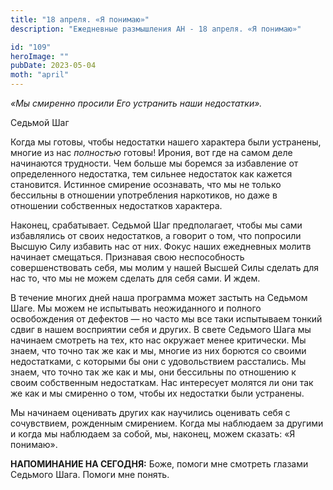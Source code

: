 ```yaml
---
title: "18 апреля. «Я понимаю»"
description: "Ежедневные размышления АН - 18 апреля. «Я понимаю»"

id: "109"
heroImage: ""
pubDate: 2023-05-04
moth: "april"
---
```


_«Мы смиренно просили Его устранить наши недостатки»._

Седьмой Шаг

Когда мы готовы, чтобы недостатки нашего характера были устранены, многие из
нас _полностью_ готовы! Ирония, вот где на самом деле начинаются трудности.
Чем больше мы боремся за избавление от определенного недостатка, тем сильнее
недостаток как кажется становится. Истинное смирение осознавать, что мы не
только бессильны в отношении употребления наркотиков, но даже в отношении
собственных недостатков характера.

Наконец, срабатывает. Седьмой Шаг предполагает, чтобы мы сами избавлялись от
своих недостатков, а говорит о том, что попросили Высшую Силу избавить нас от
них. Фокус наших ежедневных молитв начинает смещаться. Признавая свою
неспособность совершенствовать себя, мы молим у нашей Высшей Силы сделать для
нас то, что мы не можем сделать для себя сами. И ждем.

В течение многих дней наша программа может застыть на Седьмом Шаге. Мы можем
не испытывать неожиданного и полного освобождения от дефектов — но часто мы
все таки испытываем тонкий сдвиг в нашем восприятии себя и других. В свете
Седьмого Шага мы начинаем смотреть на тех, кто нас окружает менее критически.
Мы знаем, что точно так же как и мы, многие из них борются со своими
недостатками, с которыми бы они с удовольствием расстались. Мы знаем, что
точно так же как и мы, они бессильны по отношению к своим собственным
недостаткам. Нас интересует молятся ли они так же как и мы смиренно о том,
чтобы их недостатки были устранены.

Мы начинаем оценивать других как научились оценивать себя с сочувствием,
рожденным смирением. Когда мы наблюдаем за другими и когда мы наблюдаем за
собой, мы, наконец, можем сказать: «Я понимаю».

**НАПОМИНАНИЕ НА СЕГОДНЯ:** Боже, помоги мне смотреть глазами Седьмого Шага.
Помоги мне понять.
